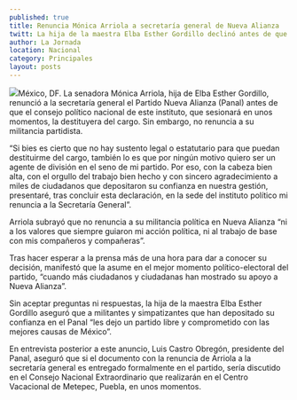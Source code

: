 ```yaml
---
published: true
title: Renuncia Mónica Arriola a secretaría general de Nueva Alianza
twitt: La hija de la maestra Elba Esther Gordillo declinó antes de que el consejo político nacional del instituto político la destituyera del cargo. Aclara que no deja su militancia en el Panal
author: La Jornada
location: Nacional
category: Principales
layout: posts
---
```


![](http://i.imgur.com/AY6GFXfm.jpg)México, DF. La senadora Mónica Arriola, hija de Elba Esther Gordillo, renunció a la secretaría general el Partido Nueva Alianza (Panal) antes de que el consejo político nacional de este instituto, que sesionará en unos momentos, la destituyera del cargo. Sin embargo, no renuncia a su militancia partidista.

“Si bies es cierto que no hay sustento legal o estatutario para que puedan destituirme del cargo, también lo es que por ningún motivo quiero ser un agente de división en el seno de mi partido. Por eso, con la cabeza bien alta, con el orgullo del trabajo bien hecho y con sincero agradecimiento a miles de ciudadanos que depositaron su confianza en nuestra gestión, presentaré, tras concluir esta declaración, en la sede del instituto político mi renuncia a la Secretaría General”.

Arriola subrayó que no renuncia a su militancia política en Nueva Alianza “ni a los valores que siempre guiaron mi acción política, ni al trabajo de base con mis compañeros y compañeras”.

Tras hacer esperar a la prensa más de una hora para dar a conocer su decisión, manifestó que la asume en el mejor momento político-electoral del partido, “cuando más ciudadanos y ciudadanas han mostrado su apoyo a Nueva Alianza”.

Sin aceptar preguntas ni respuestas, la hija de la maestra Elba Esther Gordillo aseguró que a militantes y simpatizantes que han depositado su confianza en el Panal “les dejo un partido libre y comprometido con las mejores causas de México”.

En entrevista posterior a este anuncio, Luis Castro Obregón, presidente del Panal, aseguró que si el documento con la renuncia de Arriola a la secretaría general es entregado formalmente en el partido, sería discutido en el Consejo Nacional Extraordinario que realizarán en el Centro Vacacional de Metepec, Puebla, en unos momentos.
